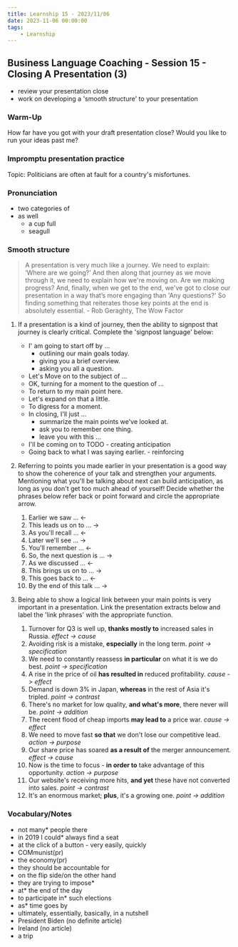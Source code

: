 ```yaml
---
title: Learnship 15 - 2023/11/06
date: 2023-11-06 00:00:00
tags:
    - Learnship
---
```


## Business Language Coaching - Session 15 - Closing A Presentation (3)

* review your presentation close
* work on developing a 'smooth structure' to your presentation

### Warm-Up

How far have you got with your draft presentation close? Would you like to run your ideas past me?

### Impromptu presentation practice

Topic: Politicians are often at fault for a country's misfortunes.

### Pronunciation

* two categories of
* as well
  * a cup full
  * seagull

### Smooth structure

> A presentation is very much like a journey. We need to explain: ‘Where are we going?’ And then along that journey as we move through it, we need to explain how we're moving on. Are we making progress? And, finally, when we get to the end, we've got to close our presentation in a way that’s more engaging than 'Any questions?' So finding something that reiterates those key points at the end is absolutely essential. - Rob Geraghty, The Wow Factor

1. If a presentation is a kind of journey, then the ability to signpost that journey is clearly critical. Complete the 'signpost language' below:

    * I' am going to start off by ...
      * outlining our main goals today.
      * giving you a brief overview.
      * asking you all a question.
    * Let's Move on to the subject of ...
    * OK, turning for a moment to the question of ...
    * To return to my main point here.
    * Let's expand on that a little.
    * To digress for a moment.
    * In closing, I'll just ...
      * summarize the main points we've looked at.
      * ask you to remember one thing.
      * leave you with this ...
    * I'll be coming on to TODO - creating anticipation
    * Going back to what I was saying earlier. - reinforcing

2. Referring to points you made earlier in your presentation is a good way to show the coherence of your talk and strengthen your arguments. Mentioning what you'll be talking about next can build anticipation, as long as you don't get too much ahead of yourself! Decide whether the phrases below refer back or point forward and circle the appropriate arrow.

    1. Earlier we saw ...           <-
    2. This leads us on to ...      ->
    3. As you'll recall ...         <-
    4. Later we'll see ...          ->
    5. You'll remember ...          <-
    6. So, the next question is ... ->
    7. As we discussed ...          <-
    8. This brings us on to ...     ->
    9. This goes back to ...        <-
    10. By the end of this talk ... ->

3. Being able to show a logical link between your main points is very important in a presentation. Link the presentation extracts below and label the 'link phrases' with the appropriate function.

    1. Turnover for Q3 is well up, **thanks mostly to** increased sales in Russia. *effect -> cause*
    2. Avoiding risk is a mistake, **especially** in the long term. *point -> specification*
    3. We need to constantly reassess **in particular** on what it is we do best. *point -> specification*
    4. A rise in the price of oil **has resulted in** reduced profitability. *cause -> effect*
    5. Demand is down 3% in Japan, **whereas** in the rest of Asia it's tripled. *point -> contrast*
    6. There's no market for low quality, **and what's more**, there never will be. *point -> addition*
    7. The recent flood of cheap imports **may lead to** a price war. *cause -> effect*
    8. We need to move fast **so that** we don't lose our competitive lead. *action -> purpose*
    9. Our share price has soared **as a result of** the merger announcement. *effect -> cause*
    10. Now is the time to focus - **in order to** take advantage of this opportunity. *action -> purpose*
    11. Our website's receiving more hits, **and yet** these have not converted into sales. *point -> contrast*
    12. It's an enormous market; **plus**, it's a growing one. *point -> addition*

### Vocabulary/Notes

* not many* people there
* in 2019 I could* always find a seat
* at the click of a button - very easily, quickly
* COMmunist(pr)
* the economy(pr)
* they should be accountable for
* on the flip side/on the other hand
* they are trying to impose*
* at* the end of the day
* to participate in* such elections
* as* time goes by
* ultimately, essentially, basically, in a nutshell
* President Biden (no definite article)
* Ireland (no article)
* a trip
